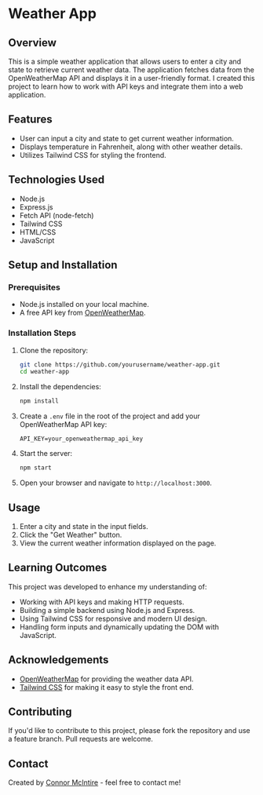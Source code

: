 # Weather App

## Overview
This is a simple weather application that allows users to enter a city and state to retrieve current weather data. The application fetches data from the OpenWeatherMap API and displays it in a user-friendly format. I created this project to learn how to work with API keys and integrate them into a web application.

## Features
- User can input a city and state to get current weather information.
- Displays temperature in Fahrenheit, along with other weather details.
- Utilizes Tailwind CSS for styling the frontend.

## Technologies Used
- Node.js
- Express.js
- Fetch API (node-fetch)
- Tailwind CSS
- HTML/CSS
- JavaScript

## Setup and Installation

### Prerequisites
- Node.js installed on your local machine.
- A free API key from [OpenWeatherMap](https://openweathermap.org/).

### Installation Steps
1. Clone the repository:
    ```bash
    git clone https://github.com/yourusername/weather-app.git
    cd weather-app
    ```

2. Install the dependencies:
    ```bash
    npm install
    ```

3. Create a `.env` file in the root of the project and add your OpenWeatherMap API key:
    ```plaintext
    API_KEY=your_openweathermap_api_key
    ```

4. Start the server:
    ```bash
    npm start
    ```

5. Open your browser and navigate to `http://localhost:3000`.

## Usage
1. Enter a city and state in the input fields.
2. Click the "Get Weather" button.
3. View the current weather information displayed on the page.

## Learning Outcomes
This project was developed to enhance my understanding of:
- Working with API keys and making HTTP requests.
- Building a simple backend using Node.js and Express.
- Using Tailwind CSS for responsive and modern UI design.
- Handling form inputs and dynamically updating the DOM with JavaScript.


## Acknowledgements
- [OpenWeatherMap](https://openweathermap.org/) for providing the weather data API.
- [Tailwind CSS](https://tailwindcss.com/) for making it easy to style the front end.

## Contributing
If you'd like to contribute to this project, please fork the repository and use a feature branch. Pull requests are welcome.

## Contact
Created by [Connor McIntire](https://github.com/Cm00243) - feel free to contact me!
